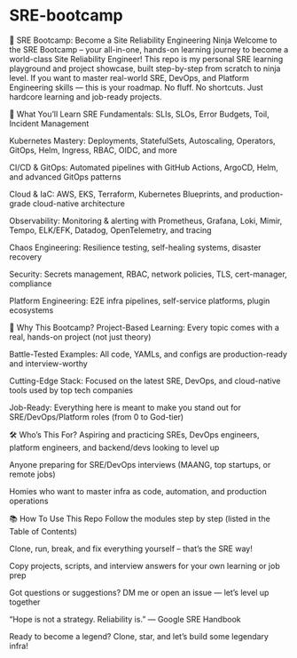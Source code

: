 # SRE-bootcamp
🚀 SRE Bootcamp: Become a Site Reliability Engineering Ninja
Welcome to the SRE Bootcamp – your all-in-one, hands-on learning journey to become a world-class Site Reliability Engineer!
This repo is my personal SRE learning playground and project showcase, built step-by-step from scratch to ninja level.
If you want to master real-world SRE, DevOps, and Platform Engineering skills — this is your roadmap. No fluff. No shortcuts. Just hardcore learning and job-ready projects.

🌟 What You’ll Learn
SRE Fundamentals: SLIs, SLOs, Error Budgets, Toil, Incident Management

Kubernetes Mastery: Deployments, StatefulSets, Autoscaling, Operators, GitOps, Helm, Ingress, RBAC, OIDC, and more

CI/CD & GitOps: Automated pipelines with GitHub Actions, ArgoCD, Helm, and advanced GitOps patterns

Cloud & IaC: AWS, EKS, Terraform, Kubernetes Blueprints, and production-grade cloud-native architecture

Observability: Monitoring & alerting with Prometheus, Grafana, Loki, Mimir, Tempo, ELK/EFK, Datadog, OpenTelemetry, and tracing

Chaos Engineering: Resilience testing, self-healing systems, disaster recovery

Security: Secrets management, RBAC, network policies, TLS, cert-manager, compliance

Platform Engineering: E2E infra pipelines, self-service platforms, plugin ecosystems

💪 Why This Bootcamp?
Project-Based Learning: Every topic comes with a real, hands-on project (not just theory)

Battle-Tested Examples: All code, YAMLs, and configs are production-ready and interview-worthy

Cutting-Edge Stack: Focused on the latest SRE, DevOps, and cloud-native tools used by top tech companies

Job-Ready: Everything here is meant to make you stand out for SRE/DevOps/Platform roles (from 0 to God-tier)

🛠️ Who’s This For?
Aspiring and practicing SREs, DevOps engineers, platform engineers, and backend/devs looking to level up

Anyone preparing for SRE/DevOps interviews (MAANG, top startups, or remote jobs)

Homies who want to master infra as code, automation, and production operations

📚 How To Use This Repo
Follow the modules step by step (listed in the Table of Contents)

Clone, run, break, and fix everything yourself – that’s the SRE way!

Copy projects, scripts, and interview answers for your own learning or job prep

Got questions or suggestions? DM me or open an issue — let’s level up together

“Hope is not a strategy. Reliability is.”
— Google SRE Handbook

Ready to become a legend?
Clone, star, and let’s build some legendary infra!
